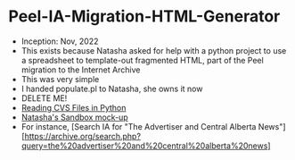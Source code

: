 # Peel-IA-Migration-HTML-Generator

* Inception: Nov, 2022
* This exists because Natasha asked for help with a python project to use a spreadsheet to template-out fragmented HTML, part of the Peel migration to the Internet Archive
* This was very simple
* I handed populate.pl to Natasha, she owns it now
* DELETE ME!
* [Reading CVS Files in Python](https://www.geeksforgeeks.org/reading-csv-files-in-python/)
* [Natasha's Sandbox mock-up](https://library.ualberta.ca/sandbox/natasha/peel/newspapers)
* For instance, [Search IA for "The Advertiser and Central Alberta News"][https://archive.org/search.php?query=the%20advertiser%20and%20central%20alberta%20news]
